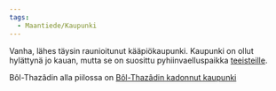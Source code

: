 ```yaml
---
tags:
  - Maantiede/Kaupunki
---
```


Vanha, lähes täysin raunioitunut kääpiökaupunki. Kaupunki on ollut hylättynä jo kauan, mutta se on suosittu pyhiinvaelluspaikka [teeisteille](Teeistit.md).

Bôl-Thazâdin alla piilossa on [Bôl-Thazâdin kadonnut kaupunki](Bôl-Thazâdin%20kadonnut%20kaupunki.md)